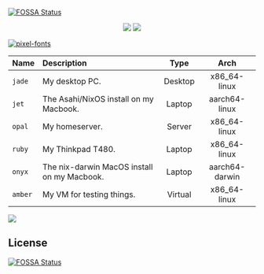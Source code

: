 [![FOSSA Status](https://app.fossa.com/api/projects/git%2Bgithub.com%2Fqazer2687%2Fdotfiles.svg?type=shield)](https://app.fossa.com/projects/git%2Bgithub.com%2Fqazer2687%2Fdotfiles?ref=badge_shield)

<p align="center">
  <img src="https://fontmeme.com/permalink/240731/041b9d3cb0609bbc73c878d56c35af05.png" border="0">
  <img src="https://github.com/user-attachments/assets/305f1bc4-153f-458e-9bba-1f80ed9a18fe">
</p>

<a href="https://fontmeme.com/pixel-fonts/"><img src="https://fontmeme.com/permalink/240731/e66805a31dee7a247f1155f6d8ffeae3.png" alt="pixel-fonts" border="0"></a>

| Name         | Description                                                                                       |  Type   |     Arch      |
| :----------- | :------------------------------------------------------------------------------------------------ | :-----: | :-----------: |
| `jade`       | My desktop PC.                                                                                    | Desktop | x86_64-linux  |
| `jet`        | The Asahi/NixOS install on my Macbook.                                                                  | Laptop  | aarch64-linux  |
| `opal`       | My homeserver.                                                                                    | Server  | x86_64-linux  |
| `ruby`       | My Thinkpad T480.                                                                 | Laptop  | x86_64-linux  |
| `onyx`       | The nix-darwin MacOS install on my Macbook.                                               | Laptop  | aarch64-darwin  |
| `amber`       | My VM for testing things.                                               | Virtual  | x86_64-linux  |

<img src="https://github.com/user-attachments/assets/305f1bc4-153f-458e-9bba-1f80ed9a18fe">


## License
[![FOSSA Status](https://app.fossa.com/api/projects/git%2Bgithub.com%2Fqazer2687%2Fdotfiles.svg?type=large)](https://app.fossa.com/projects/git%2Bgithub.com%2Fqazer2687%2Fdotfiles?ref=badge_large)